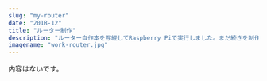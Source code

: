 ```yaml
---
slug: "my-router"
date: "2018-12"
title: "ルーター制作"
description: "ルーター自作本を写経してRaspberry Piで実行しました。まだ続きを制作中です。"
imagename: "work-router.jpg"
---
```

内容はないです。
